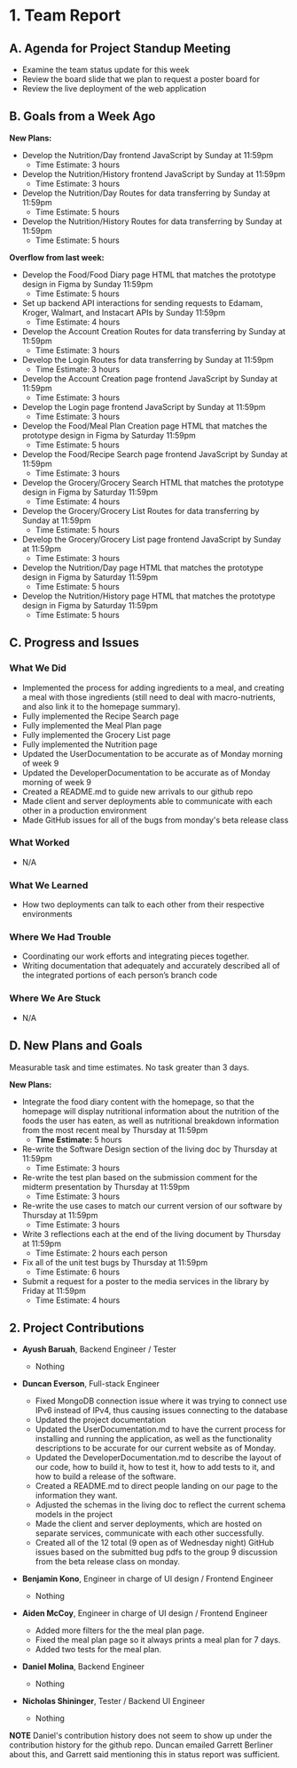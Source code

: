 # 1. Team Report

## A. Agenda for Project Standup Meeting
- Examine the team status update for this week
- Review the board slide that we plan to request a poster board for
- Review the live deployment of the web application

## B. Goals from a Week Ago

**New Plans:**
- Develop the Nutrition/Day frontend JavaScript by Sunday at 11:59pm
  - Time Estimate: 3 hours
- Develop the Nutrition/History frontend JavaScript by Sunday at 11:59pm
  - Time Estimate: 3 hours
- Develop the Nutrition/Day Routes for data transferring by Sunday at 11:59pm
  - Time Estimate: 5 hours
- Develop the Nutrition/History Routes for data transferring by Sunday at 11:59pm
  - Time Estimate: 5 hours
		
**Overflow from last week:**
- Develop the Food/Food Diary page HTML that matches the prototype design in Figma by Sunday 11:59pm
  - Time Estimate: 5 hours
- Set up backend API interactions for sending requests to Edamam, Kroger, Walmart, and Instacart APIs by Sunday 11:59pm
  - Time Estimate: 4 hours
- Develop the Account Creation Routes for data transferring by Sunday at 11:59pm
  - Time Estimate: 3 hours
- Develop the Login Routes for data transferring by Sunday at 11:59pm
  - Time Estimate: 3 hours
- Develop the Account Creation page frontend JavaScript by Sunday at 11:59pm
  - Time Estimate: 3 hours
- Develop the Login page frontend JavaScript by Sunday at 11:59pm
  - Time Estimate: 3 hours
- Develop the Food/Meal Plan Creation page HTML that matches the prototype design in Figma by Saturday 11:59pm
  - Time Estimate: 5 hours
- Develop the Food/Recipe Search page frontend JavaScript by Sunday at 11:59pm
  - Time Estimate: 3 hours
- Develop the Grocery/Grocery Search HTML that matches the prototype design in Figma by Saturday 11:59pm
  - Time Estimate: 4 hours
- Develop the Grocery/Grocery List Routes for data transferring by Sunday at 11:59pm
  - Time Estimate: 5 hours
- Develop the Grocery/Grocery List page frontend JavaScript by Sunday at 11:59pm
  - Time Estimate: 3 hours
- Develop the Nutrition/Day page HTML that matches the prototype design in Figma by Saturday 11:59pm
  - Time Estimate: 5 hours
- Develop the Nutrition/History page HTML that matches the prototype design in Figma by Saturday 11:59pm
  - Time Estimate: 5 hours

## C. Progress and Issues

### What We Did
- Implemented the process for adding ingredients to a meal, and creating a meal with those ingredients (still need to deal with macro-nutrients, and also link it to the homepage summary).
- Fully implemented the Recipe Search page
- Fully implemented the Meal Plan page
- Fully implemented the Grocery List page
- Fully implemented the Nutrition page
- Updated the UserDocumentation to be accurate as of Monday morning of week 9
- Updated the DeveloperDocumentation to be accurate as of Monday morning of week 9
- Created a README.md to guide new arrivals to our github repo
- Made client and server deployments able to communicate with each other in a production environment
- Made GitHub issues for all of the bugs from monday's beta release class

### What Worked
- N/A

### What We Learned
- How two deployments can talk to each other from their respective environments

### Where We Had Trouble
- Coordinating our work efforts and integrating pieces together.
- Writing documentation that adequately and accurately described all of the integrated portions of each person’s branch code


### Where We Are Stuck
- N/A

## D. New Plans and Goals
Measurable task and time estimates. No task greater than 3 days.

**New Plans:**
- Integrate the food diary content with the homepage, so that the homepage will display nutritional information about the nutrition of the foods the user has eaten, as well as nutritional breakdown information from the most recent meal by Thursday at 11:59pm
  - **Time Estimate:** 5 hours
- Re-write the Software Design section of the living doc by Thursday at 11:59pm
  - Time Estimate: 3 hours
- Re-write the test plan based on the submission comment for the midterm presentation by Thursday at 11:59pm
  - Time Estimate: 3 hours
- Re-write the use cases to match our current version of our software by Thursday at 11:59pm
  - Time Estimate: 3 hours
- Write 3 reflections each at the end of the living document by Thursday at 11:59pm
  - Time Estimate: 2 hours each person
- Fix all of the unit test bugs by Thursday at 11:59pm
  - Time Estimate: 6 hours
- Submit a request for a poster to the media services in the library by Friday at 11:59pm
  - Time Estimate: 4 hours

## 2. Project Contributions
- **Ayush Baruah**, Backend Engineer / Tester  
  - Nothing
- **Duncan Everson**, Full-stack Engineer  
  - Fixed MongoDB connection issue where it was trying to connect use IPv6 instead of IPv4, thus causing issues connecting to the database
  - Updated the project documentation
  - Updated the UserDocumentation.md to have the current process for installing and running the application, as well as the functionality descriptions to be accurate for our current website as of Monday.
  - Updated the DeveloperDocumentation.md to describe the layout of our code, how to build it, how to test it, how to add tests to it, and how to build a release of the software.
  - Created a README.md to direct people landing on our page to the information they want.
  - Adjusted the schemas in the living doc to reflect the current schema models in the project
  - Made the client and server deployments, which are hosted on separate services, communicate with each other successfully.
  - Created all of the 12 total (9 open as of Wednesday night) GitHub issues based on the submitted bug pdfs to the group 9 discussion from the beta release class on monday.

- **Benjamin Kono**, Engineer in charge of UI design / Frontend Engineer  
  - Nothing
- **Aiden McCoy**, Engineer in charge of UI design / Frontend Engineer  
  - Added more filters for the the meal plan page.
  - Fixed the meal plan page so it always prints a meal plan for 7 days.
  - Added two tests for the meal plan. 
- **Daniel Molina**, Backend Engineer 
  - Nothing
- **Nicholas Shininger**, Tester / Backend UI Engineer  
  - Nothing
 
  
**NOTE**
Daniel's contribution history does not seem to show up under the contribution history for the github repo. Duncan emailed Garrett Berliner about this, and Garrett said mentioning this in status report was sufficient.
